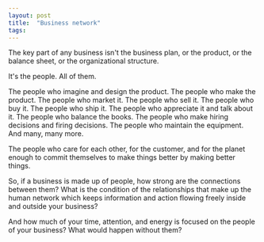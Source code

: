 ```yaml
---
layout: post
title:  "Business network"
tags: 
---
```


The key part of any business isn't the business plan, or the product, or the balance sheet, or the organizational structure.

It's the people. All of them.

The people who imagine and design the product. The people who make the product. The people who market it. The people who sell it. The people who buy it. The people who ship it. The people who appreciate it and talk about it. The people who balance the books. The people who make hiring decisions and firing decisions. The people who maintain the equipment. And many, many more.

The people who care for each other, for the customer, and for the planet enough to commit themselves to make things better by making better things.

So, if a business is made up of people, how strong are the connections between them? What is the condition of the relationships that make up the human network which keeps information and action flowing freely inside and outside your business?

And how much of your time, attention, and energy is focused on the people of your business? What would happen without them?